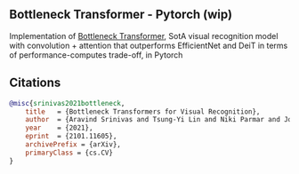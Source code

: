 ## Bottleneck Transformer - Pytorch (wip)

Implementation of <a href="https://arxiv.org/abs/2101.11605">Bottleneck Transformer</a>, SotA visual recognition model with convolution + attention that outperforms EfficientNet and DeiT in terms of performance-computes trade-off, in Pytorch

## Citations

```bibtex
@misc{srinivas2021bottleneck,
    title   = {Bottleneck Transformers for Visual Recognition}, 
    author  = {Aravind Srinivas and Tsung-Yi Lin and Niki Parmar and Jonathon Shlens and Pieter Abbeel and Ashish Vaswani},
    year    = {2021},
    eprint  = {2101.11605},
    archivePrefix = {arXiv},
    primaryClass = {cs.CV}
}
```
